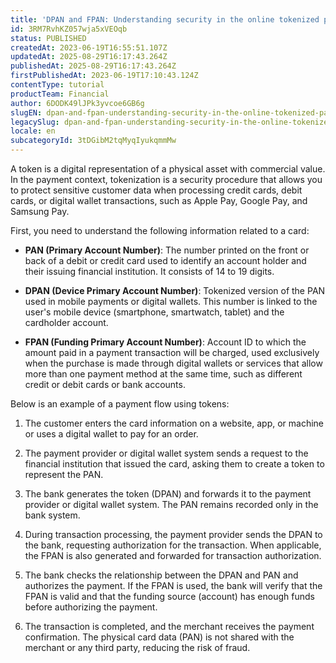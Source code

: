 ```yaml
---
title: 'DPAN and FPAN: Understanding security in the online tokenized payment flow'
id: 3RM7RvhKZ057wja5xVEOqb
status: PUBLISHED
createdAt: 2023-06-19T16:55:51.107Z
updatedAt: 2025-08-29T16:17:43.264Z
publishedAt: 2025-08-29T16:17:43.264Z
firstPublishedAt: 2023-06-19T17:10:43.124Z
contentType: tutorial
productTeam: Financial
author: 6DODK49lJPk3yvcoe6GB6g
slugEN: dpan-and-fpan-understanding-security-in-the-online-tokenized-payment-flow
legacySlug: dpan-and-fpan-understanding-security-in-the-online-tokenized-payment-flow
locale: en
subcategoryId: 3tDGibM2tqMyqIyukqmmMw
---
```


A token is a digital representation of a physical asset with commercial value. In the payment context, tokenization is a security procedure that allows you to protect sensitive customer data when processing credit cards, debit cards, or digital wallet transactions, such as Apple Pay, Google Pay, and Samsung Pay.

First, you need to understand the following information related to a card:

- **PAN (Primary Account Number)**: The number printed on the front or back of a debit or credit card used to identify an account holder and their issuing financial institution. It consists of 14 to 19 digits.

- **DPAN (Device Primary Account Number)**: Tokenized version of the PAN used in mobile payments or digital wallets. This number is linked to the user's mobile device (smartphone, smartwatch, tablet) and the cardholder account.

- **FPAN (Funding Primary Account Number)**: Account ID to which the amount paid in a payment transaction will be charged, used exclusively when the purchase is made through digital wallets or services that allow more than one payment method at the same time, such as different credit or debit cards or bank accounts.

Below is an example of a payment flow using tokens:

1. The customer enters the card information on a website, app, or machine or uses a digital wallet to pay for an order.

2. The payment provider or digital wallet system sends a request to the financial institution that issued the card, asking them to create a token to represent the PAN.

3. The bank generates the token (DPAN) and forwards it to the payment provider or digital wallet system. The PAN remains recorded only in the bank system.

4. During transaction processing, the payment provider sends the DPAN to the bank, requesting authorization for the transaction. When applicable, the FPAN is also generated and forwarded for transaction authorization.

5. The bank checks the relationship between the DPAN and PAN and authorizes the payment. If the FPAN is used, the bank will verify that the FPAN is valid and that the funding source (account) has enough funds before authorizing the payment.

6. The transaction is completed, and the merchant receives the payment confirmation. The physical card data (PAN) is not shared with the merchant or any third party, reducing the risk of fraud.

